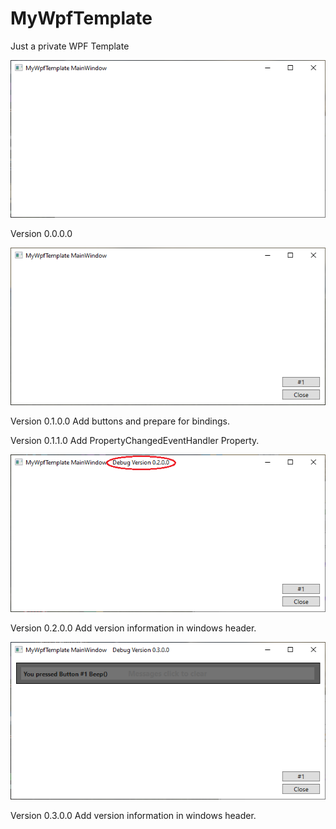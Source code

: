 # MyWpfTemplate
Just a private WPF Template

![img](https://github.com/uhwgmxorg/MyWpfTemplate/blob/master/1.PNG)

Version 0.0.0.0

![img](https://github.com/uhwgmxorg/MyWpfTemplate/blob/master/2.PNG)

Version 0.1.0.0
Add buttons and prepare for bindings.

Version 0.1.1.0
Add PropertyChangedEventHandler Property.

![img](https://github.com/uhwgmxorg/MyWpfTemplate/blob/master/3.PNG)

Version 0.2.0.0
Add version information in windows header.

![img](https://github.com/uhwgmxorg/MyWpfTemplate/blob/master/4.PNG)

Version 0.3.0.0
Add version information in windows header.
